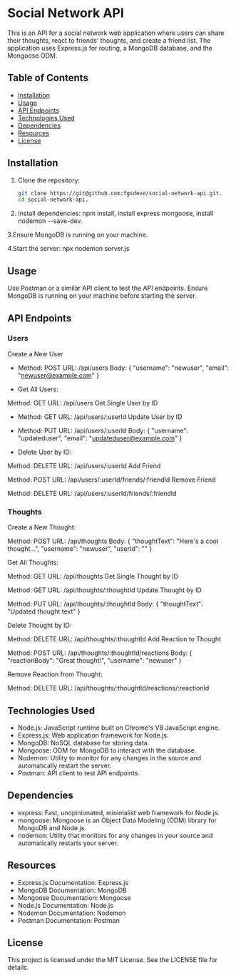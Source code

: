# Social Network API

This is an API for a social network web application where users can share their thoughts, react to friends’ thoughts, and create a friend list. The application uses Express.js for routing, a MongoDB database, and the Mongoose ODM.

## Table of Contents

- [Installation](#installation)
- [Usage](#usage)
- [API Endpoints](#api-endpoints)
- [Technologies Used](#technologies-used)
- [Dependencies](#dependencies)
- [Resources](#resources)
- [License](#license)

## Installation

1. Clone the repository:
   ```bash
   git clone https://git@github.com:fgsdeve/social-network-api.git.
   cd social-network-api.

2. Install dependencies: npm install, install express mongoose, install nodemon --save-dev.
   
3.Ensure MongoDB is running on your machine.

4.Start the server: npx nodemon server.js

## Usage
Use Postman or a similar API client to test the API endpoints. Ensure MongoDB is running on your machine before starting the server.

## API Endpoints
### Users

Create a New User

- Method: POST
URL: /api/users
Body:
{
  "username": "newuser",
  "email": "newuser@example.com"
}

- Get All Users:

Method: GET
URL: /api/users
Get Single User by ID

- Method: GET
URL: /api/users/:userId
Update User by ID

- Method: PUT
URL: /api/users/:userId
Body:
{
  "username": "updateduser",
  "email": "updateduser@example.com"
}

- Delete User by ID:

Method: DELETE
URL: /api/users/:userId
Add Friend

Method: POST
URL: /api/users/:userId/friends/:friendId
Remove Friend

Method: DELETE
URL: /api/users/:userId/friends/:friendId

### Thoughts

Create a New Thought:

Method: POST
URL: /api/thoughts
Body:
{
  "thoughtText": "Here's a cool thought...",
  "username": "newuser",
  "userId": "<userId>"
}

Get All Thoughts:

Method: GET
URL: /api/thoughts
Get Single Thought by ID

Method: GET
URL: /api/thoughts/:thoughtId
Update Thought by ID

Method: PUT
URL: /api/thoughts/:thoughtId
Body:
{
  "thoughtText": "Updated thought text"
}

Delete Thought by ID:

Method: DELETE
URL: /api/thoughts/:thoughtId
Add Reaction to Thought

Method: POST
URL: /api/thoughts/:thoughtId/reactions
Body:
{
  "reactionBody": "Great thought!",
  "username": "newuser"
}

Remove Reaction from Thought:

Method: DELETE
URL: /api/thoughts/:thoughtId/reactions/:reactionId

## Technologies Used

- Node.js: JavaScript runtime built on Chrome's V8 JavaScript engine.
- Express.js: Web application framework for Node.js.
- MongoDB: NoSQL database for storing data.
- Mongoose: ODM for MongoDB to interact with the database.
- Nodemon: Utility to monitor for any changes in the source and automatically restart the server.
- Postman: API client to test API endpoints.

## Dependencies

- express: Fast, unopinionated, minimalist web framework for Node.js.
- mongoose: Mongoose is an Object Data Modeling (ODM) library for MongoDB and Node.js.
- nodemon: Utility that monitors for any changes in your source and automatically restarts your server.

## Resources

- Express.js Documentation: Express.js
- MongoDB Documentation: MongoDB
- Mongoose Documentation: Mongoose
- Node.js Documentation: Node.js
- Nodemon Documentation: Nodemon
- Postman Documentation: Postman

## License
This project is licensed under the MIT License. See the LICENSE file for details.
